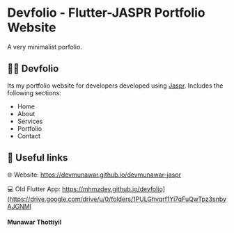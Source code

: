 # Devfolio - Flutter-JASPR Portfolio Website

A very minimalist porfolio. 


## 🧑‍💻 Devfolio
Its my portfolio website for developers developed using [Jaspr](https://docs.page/schultek/jaspr). Includes the following sections:
- Home
- About
- Services
- Portfolio
- Contact

## 🔗 Useful links

🌐 Website: https://devmunawar.github.io/devmunawar-jaspr

💻 Old Flutter App: https://mhmzdev.github.io/devfolio](https://drive.google.com/drive/u/0/folders/1PULGhvqrf1Yi7qFuQwTpz3snbyAJGNMl


#### Munawar Thottiyil
